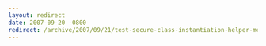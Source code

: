```yaml
---
layout: redirect
date: 2007-09-20 -0800
redirect: /archive/2007/09/21/test-secure-class-instantiation-helper-method.aspx/
---
```

